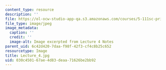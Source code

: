 ```yaml
---
content_type: resource
description: ''
file: https://ol-ocw-studio-app-qa.s3.amazonaws.com/courses/5-111sc-principles-of-chemical-science-fall-2014/030c450167ae4d83deaa71626be2bb92_Lecture_4.jpg
file_type: image/jpeg
image_metadata:
  caption: ''
  credit: ''
  image-alt: Image excerpted from Lecture 4 Notes
parent_uid: 6c42d420-7daa-f98f-42f3-cf4c8b25c652
resourcetype: Image
title: Lecture_4.jpg
uid: 030c4501-67ae-4d83-deaa-71626be2bb92
---
```

